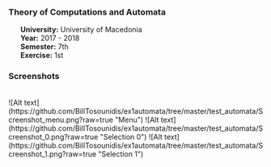 <h3><b>Theory of Computations and Automata</b></h3>
<ul><b>University:</b> University of Macedonia<br>
<b>Year:</b> 2017 - 2018<br>
<b>Semester:</b> 7th<br>
<b>Exercise:</b> 1st<br></ul>

<h3><b>Screenshots</b></h3><br>
![Alt text](https://github.com/BillTosounidis/ex1automata/tree/master/test_automata/Screenshot_menu.png?raw=true "Menu")
![Alt text](https://github.com/BillTosounidis/ex1automata/tree/master/test_automata/Screenshot_0.png?raw=true "Selection 0")
![Alt text](https://github.com/BillTosounidis/ex1automata/tree/master/test_automata/Screenshot_1.png?raw=true "Selection 1")

